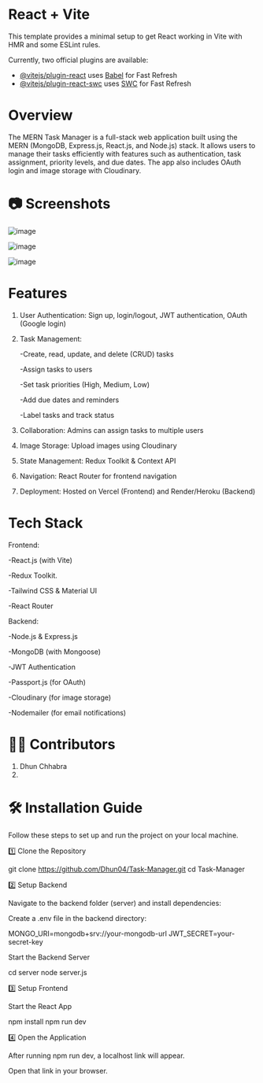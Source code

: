 # React + Vite

This template provides a minimal setup to get React working in Vite with HMR and some ESLint rules.

Currently, two official plugins are available:

- [@vitejs/plugin-react](https://github.com/vitejs/vite-plugin-react/blob/main/packages/plugin-react/README.md) uses [Babel](https://babeljs.io/) for Fast Refresh
- [@vitejs/plugin-react-swc](https://github.com/vitejs/vite-plugin-react-swc) uses [SWC](https://swc.rs/) for Fast Refresh



# Overview

The MERN Task Manager is a full-stack web application built using the MERN (MongoDB, Express.js, React.js, and Node.js) stack. It allows users to manage their tasks efficiently with features such as authentication, task assignment, priority levels, and due dates. The app also includes OAuth login and image storage with Cloudinary.

# 📷 Screenshots

![image](https://github.com/user-attachments/assets/14e92670-7a62-4a1e-803f-0113d9b6f7e2)

![image](https://github.com/user-attachments/assets/456efd7d-4700-4fde-8aab-5e7aa6822e57)

![image](https://github.com/user-attachments/assets/f2fc9f14-50cf-471d-9542-b732d8726cce)




# Features

1. User Authentication: Sign up, login/logout, JWT authentication, OAuth (Google login)

2. Task Management:

   -Create, read, update, and delete (CRUD) tasks
   
   -Assign tasks to users
   
   -Set task priorities (High, Medium, Low)
   
   -Add due dates and reminders
   
   -Label tasks and track status

4. Collaboration: Admins can assign tasks to multiple users

5. Image Storage: Upload images using Cloudinary

6. State Management: Redux Toolkit & Context API

7. Navigation: React Router for frontend navigation

8. Deployment: Hosted on Vercel (Frontend) and Render/Heroku (Backend)


# Tech Stack

Frontend:

-React.js (with Vite)

-Redux Toolkit.

-Tailwind CSS & Material UI

-React Router

Backend:

-Node.js & Express.js

-MongoDB (with Mongoose)

-JWT Authentication

-Passport.js (for OAuth)

-Cloudinary (for image storage)

-Nodemailer (for email notifications)




# 👨‍💻 Contributors

1. Dhun Chhabra
2. 

# 🛠️ Installation Guide

Follow these steps to set up and run the project on your local machine.

1️⃣ Clone the Repository

git clone https://github.com/Dhun04/Task-Manager.git
cd Task-Manager

2️⃣ Setup Backend

Navigate to the backend folder (server) and install dependencies:

Create a .env file in the backend directory:

MONGO_URI=mongodb+srv://your-mongodb-url
JWT_SECRET=your-secret-key

Start the Backend Server

cd server
node server.js

3️⃣ Setup Frontend

Start the React App

npm install
npm run dev

4️⃣ Open the Application

After running npm run dev, a localhost link will appear.

Open that link in your browser.






